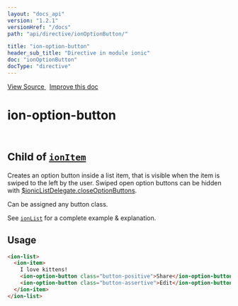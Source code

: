 ```yaml
---
layout: "docs_api"
version: "1.2.1"
versionHref: "/docs"
path: "api/directive/ionOptionButton/"

title: "ion-option-button"
header_sub_title: "Directive in module ionic"
doc: "ionOptionButton"
docType: "directive"
---
```


<div class="improve-docs">
<a href='https://github.com/driftyco/ionic-v1/blob/master/js/angular/directive/itemOptionButton.js#L4'>
View Source
</a>
&nbsp;
<a href='http://github.com/driftyco/ionic/edit/1.x/js/angular/directive/itemOptionButton.js#L4'>
Improve this doc
</a>
</div>




<h1 class="api-title">

ion-option-button


<br />
<small>
Child of <a href="/docs/api/directive/ionItem/"><code>ionItem</code></a>
</small>


</h1>





Creates an option button inside a list item, that is visible when the item is swiped
to the left by the user.  Swiped open option buttons can be hidden with
<a href="/docs/api/service/$ionicListDelegate/#closeOptionButtons">$ionicListDelegate.closeOptionButtons</a>.

Can be assigned any button class.

See <a href="/docs/api/directive/ionList/"><code>ionList</code></a> for a complete example & explanation.









<h2 id="usage">Usage</h2>

```html
<ion-list>
  <ion-item>
    I love kittens!
    <ion-option-button class="button-positive">Share</ion-option-button>
    <ion-option-button class="button-assertive">Edit</ion-option-button>
  </ion-item>
</ion-list>
```









